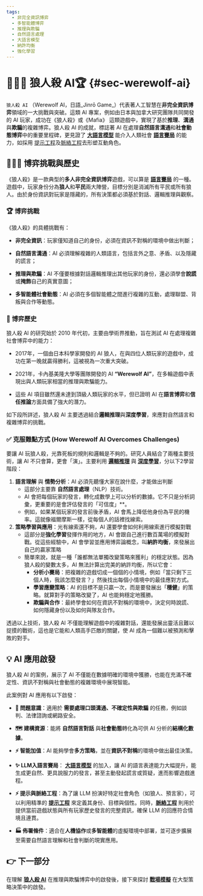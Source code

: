 ```yaml
---
tags:
  - 非完全資訊博弈
  - 多智能體博弈
  - 推理與欺騙
  - 自然語言處理
  - 大語言模型
  - 納許均衡
  - 強化學習
---
```

# 🐺🧑‍🌾 狼人殺 AI🏆 {#sec-werewolf-ai}

`狼人殺 AI` （Werewolf AI，日語_Jinrō Game_）代表著人工智慧在**非完全資訊博弈**領域的一大挑戰與突破。這類 AI 專案，例如由日本與加拿大研究團隊共同開發的 AI 玩家，成功在《狼人殺》或《Mafia》 這類遊戲中，實現了基於**推理**、**溝通**與**欺騙**的複雜博弈。狼人殺 AI 的成就，標誌著 AI 在處理**自然語言溝通**和**社會動態博弈**中的重要里程碑，更見證了 **[大語言模型](02-07-large_language_models.zh-hant)** 能介入人類社會 **[語言賽局](01-07-Language_Games.zh-hant)** 的能力，如採用 [提示工程](10-03-prompt_engineering.zh-hant)及[脈絡工程](10-05-context_engineering.zh-hant)去形塑互動角色。

## 🐺🧑‍🌾 博弈挑戰與歷史

《狼人殺》是一款典型的**多人非完全資訊博弈**遊戲，可以算是 **[語言賽局](01-07-Language_Games.zh-hant)** 的一種。遊戲中，玩家身份分為**狼人**和**平民**兩大陣營，目標分別是消滅所有平民或所有狼人。由於身份資訊對玩家是隱藏的，所有決策都必須基於對話、邏輯推理與觀察。

### 🏆 博弈挑戰

《狼人殺》的具體挑戰有：

- **非完全資訊**：玩家僅知道自己的身份，必須在資訊不對稱的環境中做出判斷；
    
- **自然語言溝通**：AI 必須理解複雜的人類語言，包括言外之意、矛盾、以及隱藏的謊言；
    
- **推理與欺騙**：AI 不僅要根據對話邏輯推理出其他玩家的身份，還必須學會**說謊**或**掩飾**自己的真實意圖；
    
- **多智能體社會動態**：AI 必須在多個智能體之間進行複雜的互動，處理聯盟、背叛與合作等動態。

### 📜 博弈歷史

狼人殺 AI 的研究始於 2010 年代初，主要由學術界推動，旨在測試 AI 在處理複雜社會博弈中的能力：

- 2017年，一個由日本科學家開發的 AI 狼人，在與四位人類玩家的遊戲中，成功在第一晚就贏得勝利，這被視為一次重大突破。
    
- 2021年，卡內基美隆大學等團隊開發的 AI **“Werewolf AI”**，在多輪遊戲中表現出與人類玩家相當的推理與欺騙能力。
    
- 這些 AI 項目雖然還未達到頂級人類玩家的水平，但已證明 AI 在**語言博弈**和**信任推論**方面具備了強大的潛力。
    

如下段所詳述，狼人殺 AI 主要透過結合**邏輯推理**與**深度學習**，來應對自然語言和複雜博弈的挑戰。


### ✅ 克服難點方式 (How Werewolf AI Overcomes Challenges)

要讓 AI 玩狼人殺，光靠死板的規則和邏輯是不夠的。研究人員結合了兩種主要技術，讓 AI 不只會算，更會「演」。主要利用 **[邏輯推理](03-01-formal_logic.zh-hant.md)** 與 **[深度學習](04-03-neural_networks.zh-hant.md)**，分以下2學習階段：

1. **語言理解** 與 **情勢分析**：AI 必須先聽懂大家在說什麼，才能做出判斷
	* 這部分主要靠 **自然語言處理**（NLP）技術。
	* AI 會把每個玩家的發言，轉化成數學上可以分析的數據。它不只是分析詞彙，更重要的是會評估發言的「可信度」**。
	* 例如，如果某個玩家的發言前後矛盾，AI 會馬上降低他身份為平民的機率。這就像福爾摩斯一樣，從每個人的話裡找線索。    
2. **策略學習與應用**：光有線索還不夠，AI 還要學會如何利用線索進行模擬對戰
	* 這部分是**強化學習**發揮作用的地方，AI 會跟自己進行數百萬場的模擬對戰。從這些經驗中，AI 會學習並應用博弈論概念，叫**納許均衡**，來發展出自己的贏家策略
	* 簡單來說，就是一種「誰都無法單獨改變策略來獲利」的穩定狀態。因為狼人殺的變數太多，AI 無法計算出完美的納許均衡，所以它會：
	    - **分析小賽局**：把複雜的遊戲切成一個個的小情境，例如「當只剩下三個人時，我該怎麼發言？」然後找出每個小情境中的最佳應對方式。
		- **學習應變策略**：AI 的目標不是只贏一次，而是要發展出「**穩健**」的策略。就算對手的策略改變了，AI 也能夠穩定地獲勝。
		- **欺騙與合作**：最終學會如何在資訊不對稱的環境中，決定何時說謊、如何隱藏身份以及如何與隊友合作。

透過以上技術，狼人殺 AI 不僅能理解遊戲中的複雜對話，還能發展出靈活且難以捉摸的戰術，這也是它能和人類高手匹敵的關鍵，使 AI 成為一個難以被預測和擊敗的對手。

## 💡 AI 應用啟發

狼人殺 AI 的案例，展示了 AI 不僅能在數據明確的環境中獲勝，也能在充滿不確定性、資訊不對稱與社會動態的複雜環境中展現智能。

此案例對 AI 應用有以下啟發：

- **🎯 問題意識**：適用於 **需要處理口頭溝通、不確定性與欺騙** 的任務，例如談判、法律諮詢或網路安全。
    
- **🗺️ 建構資源**：能將 **自然語言對話** 與**社會動態**轉化為可供 AI 分析的**結構化數據**。
    
- **⚡ 智能加值**：AI 能夠學會**多方策略**，並在**資訊不對稱**的環境中做出最佳決策。
    
- **✨ LLM入語言賽局**： **[大語言模型](02-07-large_language_models.zh-hant.md)** 的加入，讓 AI 的語言表達能力大幅提升，能生成更自然、更具說服力的發言，甚至主動發起謊言或質疑，進而影響遊戲進程。
    
- **⚡️ 提示與脈絡工程**：為了讓 LLM 扮演好特定社會角色（如狼人、預言家），可以利用精準的 **[提示工程](10-03-prompt_engineering.zh-hant.md)** 來定義其身份、目標與個性。同時，**[脈絡工程](10-05-context_engineering.zh-hant.md)** 則用於提供當前遊戲狀態與所有玩家歷史發言的完整資訊，確保 LLM 的回應符合情境且連貫。
    
- **🏭 佈署條件**：適合在**人機協作**或**多智能體**的虛擬環境中部署，並可逐步擴展至需要自然語言理解和社會判斷的現實應用。

## 👉 下一部分

在理解 **[狼人殺 AI](https://www.google.com/search?q=07-06-werewolf_ai.zh-hant.md)** 在推理與欺騙博弈中的啟發後，接下來探討 **[戰場模擬](https://www.google.com/search?q=07-07-battlefield_simulation.zh-hant.md)** 在大型策略決策中的啟發。